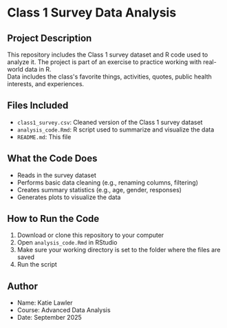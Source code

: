 # Class 1 Survey Data Analysis

## Project Description
This repository includes the Class 1 survey dataset and R code used to analyze it. The project is part of an exercise to practice working with real-world data in R.  
Data includes the class's favorite things, activities, quotes, public health interests, and experiences. 

## Files Included
- `class1_survey.csv`: Cleaned version of the Class 1 survey dataset
- `analysis_code.Rmd`: R script used to summarize and visualize the data
- `README.md`: This file

## What the Code Does
- Reads in the survey dataset
- Performs basic data cleaning (e.g., renaming columns, filtering)
- Creates summary statistics (e.g., age, gender, responses)
- Generates plots to visualize the data

## How to Run the Code
1. Download or clone this repository to your computer
2. Open `analysis_code.Rmd` in RStudio
3. Make sure your working directory is set to the folder where the files are saved
4. Run the script

## Author
- Name: Katie Lawler
- Course: Advanced Data Analysis  
- Date: September 2025

